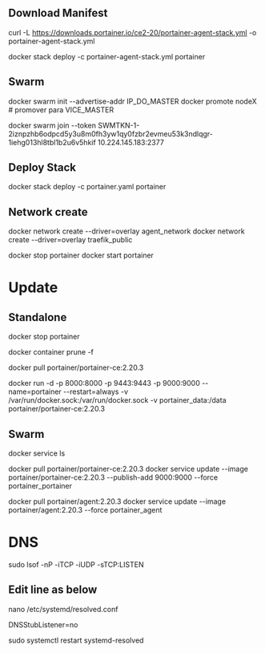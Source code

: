 
## Download Manifest

curl -L https://downloads.portainer.io/ce2-20/portainer-agent-stack.yml -o portainer-agent-stack.yml

docker stack deploy -c portainer-agent-stack.yml portainer

## Swarm

docker swarm init --advertise-addr IP_DO_MASTER
docker promote nodeX # promover para VICE_MASTER

docker swarm join --token SWMTKN-1-2iznpzhb6odpcd5y3u8m0fh3yw1qy0fzbr2evmeu53k3ndlqgr-1iehg013hl8tbl1b2u6v5hkif 10.224.145.183:2377

## Deploy Stack

docker stack deploy -c portainer.yaml portainer

## Network create

docker network create --driver=overlay agent_network
docker network create --driver=overlay traefik_public

docker stop portainer
docker start portainer

# Update

## Standalone

docker stop portainer

docker container prune -f

docker pull portainer/portainer-ce:2.20.3

docker run -d -p 8000:8000 -p 9443:9443 -p 9000:9000 --name=portainer --restart=always -v /var/run/docker.sock:/var/run/docker.sock -v portainer_data:/data portainer/portainer-ce:2.20.3

## Swarm

docker service ls

docker pull portainer/portainer-ce:2.20.3
docker service update --image portainer/portainer-ce:2.20.3 --publish-add 9000:9000 --force portainer_portainer

docker pull portainer/agent:2.20.3
docker service update --image portainer/agent:2.20.3 --force portainer_agent 

# DNS

sudo lsof -nP -iTCP -iUDP -sTCP:LISTEN

## Edit line as below

nano /etc/systemd/resolved.conf

DNSStubListener=no

sudo systemctl restart systemd-resolved



